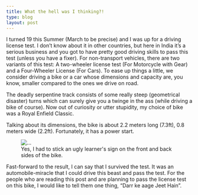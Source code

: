 ```yaml
---
title: What the hell was I thinking?!
type: blog
layout: post
---
```


I turned 19 this Summer (March to be precise) and I was up for a driving license test. I don’t know about it in other countries, but here in India it’s a serious business and you got to have pretty good driving skills to pass this test (unless you have a fixer). For non-transport vehicles, there are two variants of this test: A two-wheeler license test (For Motorcycle with Gear) and a Four-Wheeler License (For Cars). To ease up things a little, we consider driving a bike or a car whose dimensions and capacity are, you know, smaller compared to the ones we drive on road.

The deadly serpentine track consists of some really steep (geometrical disaster) turns which can surely give you a twinge in the ass (while driving a bike of course).  Now out of curiosity or utter stupidity, my choice of bike was a Royal Enfield Classic.

Talking about its dimensions, the bike is about 2.2 meters long (7.3ft), 0.8 meters wide (2.2ft). Fortunately, it has a power start.

<figure class="figure">
  <img src="https://nilange.files.wordpress.com/2022/08/1998cam_2022_08_28_13_12_44_fn-01.jpeg?w=768" class="figure-img img-fluid img-thumbnail" alt="...">
  <figcaption class="figure-caption">Yes, I had to stick an ugly learner's sign on the front and back sides of the bike.</figcaption>
</figure>

Fast-forward to the result, I can say that I survived the test. It was an automobile-miracle that I could drive this beast and pass the test. For the people who are reading this post and are planning to pass the license test on this bike, I would like to tell them one thing, “Darr ke aage Jeet Hain”.